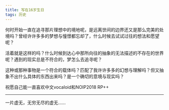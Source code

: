 ```yaml
---
title: 写在16岁生日
tags: 历史
---
```


何时开始一直在追寻那片理想中的境地呢，是远离世间的边界还又是那么完美的处境吗？曾经许许多多的梦想与憧憬都忘却了，什么时候去试试过往的想法和愿望呢？

<!--more-->

活着就是这样的吗？什么时候到达心中那所向往的抽象的无法描述的不存在的世界呢？遇到的现实总是不符合的，梦怎么去追寻呢？

这种或那种事物是一个符合的载体吗？匹配了我许许多多的幻想与理解吗？但又抽象不出什么具体的东西出来吗？是一个确切的意境与现实吗？

祝愿自己能一直喜欢中文vocaloid和NOIP2018 RP++

---

一片虚无，无穷无尽的虚无……